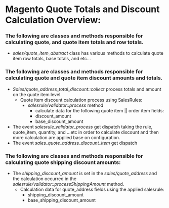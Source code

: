 # Magento Quote Totals and Discount Calculation Overview:
### The following are classes and methods responsible for calculating quote, and quote item totals and row totals.
- *sales/quote_item_abstract* class has various methods to calculate quote item row totals, base totals, and etc...

### The following are classes and methods responsible for calculating quote and quote item discount amounts and totals.
- *Sales/quote_address_total_discount::collect* process totals and amount on the quote item level.
	- Quote item discount calculation process using SalesRules:
		- *salesrule/validator::process* method
			- calculate data for the following quote item || order item fields:
			- discount_amount
			- base_discount_amount
- The event *salesrule_validator_process* get dispatch taking the rule, quote_item, quantity, and ...etc in order to calculate discount and then more calculation are applied base on configuration.
- The event *sales_quote_address_discount_item* get dispatch

### The following are classes and methods responsible for calculating quote shipping discount amounts:
- The *shipping_discount_amount* is set in the *sales/quote_address* and the calculation occurred in the *salesrule/validator::processShippingAmount* method.
	- Calculation data for quote_address fields using the applied salesrule:
		- shipping_discount_amount
		- base_shipping_discount_amount
